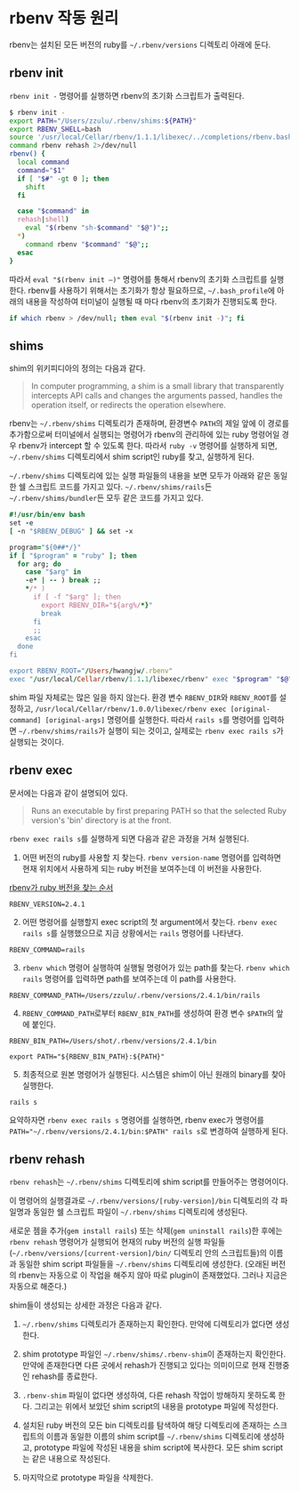 # rbenv 작동 원리

rbenv는 설치된 모든 버전의 ruby를 `~/.rbenv/versions` 디렉토리 아래에 둔다.

## rbenv init

`rbenv init -` 명령어를 실행하면 rbenv의 초기화 스크립트가 출력된다.

```sh
$ rbenv init -
export PATH="/Users/zzulu/.rbenv/shims:${PATH}"
export RBENV_SHELL=bash
source '/usr/local/Cellar/rbenv/1.1.1/libexec/../completions/rbenv.bash'
command rbenv rehash 2>/dev/null
rbenv() {
  local command
  command="$1"
  if [ "$#" -gt 0 ]; then
    shift
  fi

  case "$command" in
  rehash|shell)
    eval "$(rbenv "sh-$command" "$@")";;
  *)
    command rbenv "$command" "$@";;
  esac
}
```

따라서 `eval "$(rbenv init –)"` 명령어를 통해서 rbenv의 초기화 스크립트를 실행한다. rbenv를 사용하기 위해서는 초기화가 항상 필요하므로, `~/.bash_profile`에 아래의 내용을 작성하여 터미널이 실행될 때 마다 rbenv의 초기화가 진행되도록 한다.

```sh
if which rbenv > /dev/null; then eval "$(rbenv init -)"; fi
```

## shims

shim의 위키피디아의 정의는 다음과 같다.

> In computer programming, a shim is a small library that transparently intercepts API calls and changes the arguments passed, handles the operation itself, or redirects the operation elsewhere.

rbenv는 `~/.rbenv/shims` 디렉토리가 존재하며, 환경변수 `PATH`의 제일 앞에 이 경로를 추가함으로써 터미널에서 실행되는 명령어가 rbenv의 관리하에 있는 ruby 명령어일 경우 rbenv가 intercept 할 수 있도록 한다.
따라서 `ruby -v` 명령어를 실행하게 되면, `~/.rbenv/shims` 디렉토리에서 shim script인 ruby를 찾고, 실행하게 된다.

`~/.rbenv/shims` 디렉토리에 있는 실행 파일들의 내용을 보면 모두가 아래와 같은 동일한 쉘 스크립트 코드를 가지고 있다. `~/.rbenv/shims/rails`든 `~/.rbenv/shims/bundler`든 모두 같은 코드를 가지고 있다.

```ruby
#!/usr/bin/env bash
set -e
[ -n "$RBENV_DEBUG" ] && set -x

program="${0##*/}"
if [ "$program" = "ruby" ]; then
  for arg; do
    case "$arg" in
    -e* | -- ) break ;;
    */* )
      if [ -f "$arg" ]; then
        export RBENV_DIR="${arg%/*}"
        break
      fi  
      ;;  
    esac
  done
fi

export RBENV_ROOT="/Users/hwangjw/.rbenv"
exec "/usr/local/Cellar/rbenv/1.1.1/libexec/rbenv" exec "$program" "$@"
```

shim 파일 자체로는 많은 일을 하지 않는다. 환경 변수 `RBENV_DIR`와 `RBENV_ROOT`를 설정하고, `/usr/local/Cellar/rbenv/1.0.0/libexec/rbenv exec [original-command] [original-args]` 명령어를 실행한다. 
따라서 `rails s`를 명령어를 입력하면 `~/.rbenv/shims/rails`가 실행이 되는 것이고, 실제로는 `rbenv exec rails s`가 실행되는 것이다.

## rbenv exec

문서에는 다음과 같이 설명되어 있다.

> Runs an executable by first preparing PATH so that the selected Ruby version's 'bin' directory is at the front.

`rbenv exec rails s`를 실행하게 되면 다음과 같은 과정을 거쳐 실행된다.

1. 어떤 버전의 ruby를 사용할 지 찾는다. `rbenv version-name` 명령어를 입력하면 현재 위치에서 사용하게 되는 ruby 버전을 보여주는데 이 버전을 사용한다.

[rbenv가 ruby 버전을 찾는 순서](/ruby/detecting-ruby-version-in-rbenv.md)

```
RBENV_VERSION=2.4.1
```

2. 어떤 명령어를 실행할지 exec script의 첫 argument에서 찾는다. `rbenv exec rails s`를 실행했으므로 지금 상황에서는 `rails` 명령어를 나타낸다.

```
RBENV_COMMAND=rails
```

3. `rbenv which` 명령어 실행하여 실행될 명령어가 있는 path를 찾는다. `rbenv which rails` 명령어를 입력하면 path를 보여주는데 이 path를 사용한다.

```
RBENV_COMMAND_PATH=/Users/zzulu/.rbenv/versions/2.4.1/bin/rails
```

4. `RBENV_COMMAND_PATH`로부터 `RBENV_BIN_PATH`를 생성하여 환경 변수 `$PATH`의 앞에 붙인다.

```
RBENV_BIN_PATH=/Users/shot/.rbenv/versions/2.4.1/bin

export PATH="${RBENV_BIN_PATH}:${PATH}"
```

5. 최종적으로 원본 명령어가 실행된다. 시스템은 shim이 아닌 원래의 binary를 찾아 실행한다.

```
rails s
```

요약하자면 `rbenv exec rails s` 명령어를 실행하면, rbenv exec가 명령어를 `PATH="~/.rbenv/versions/2.4.1/bin:$PATH" rails s`로 변경하여 실행하게 된다.


## rbenv rehash

`rbenv rehash`는 `~/.rbenv/shims` 디렉토리에 shim script를 만들어주는 명령어이다.

이 명령어의 실행결과로 `~/.rbenv/versions/[ruby-version]/bin` 디렉토리의 각 파일명과 동일한 쉘 스크립트 파일이 `~/.rbenv/shims` 디렉토리에 생성된다. 

새로운 젬을 추가(`gem install rails`) 또는 삭제(`gem uninstall rails`)한 후에는 `rbenv rehash` 명령어가 실행되어 현재의 ruby 버전의 실행 파일들(`~/.rbenv/versions/[current-version]/bin/` 디렉토리 안의 스크립트들)의 이름과 동일한 shim script 파일들을 `~/.rbenv/shims` 디렉토리에 생성한다. (오래된 버전의 rbenv는 자동으로 이 작업을 해주지 않아 따로 plugin이 존재했었다. 그러나 지금은 자동으로 해준다.)

shim들이 생성되는 상세한 과정은 다음과 같다.

1.  `~/.rbenv/shims` 디렉토리가 존재하는지 확인한다. 만약에 디렉토리가 없다면 생성한다.

2. shim prototype 파일인 `~/.rbenv/shims/.rbenv-shim`이 존재하는지 확인한다. 만약에 존재한다면 다른 곳에서 rehash가 진행되고 있다는 의미이므로 현재 진행중인 rehash를 종료한다.

3. `.rbenv-shim` 파일이 없다면 생성하여, 다른 rehash 작업이 방해하지 못하도록 한다. 그리고는 위에서 보았던 shim script의 내용을 prototype 파일에 작성한다.

4. 설치된 ruby 버전의 모든 bin 디렉토리를 탐색하여 해당 디렉토리에 존재하는 스크립트의 이름과 동일한 이름의 shim script를 `~/.rbenv/shims` 디렉토리에 생성하고, prototype 파일에 작성된 내용을 shim script에 복사한다. 모든 shim script는 같은 내용으로 작성된다.

5. 마지막으로 prototype 파일을 삭제한다.


